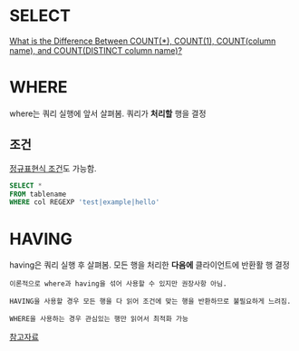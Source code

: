 # SELECT

[What is the Difference Between COUNT(\*), COUNT(1), COUNT(column name), and COUNT(DISTINCT column name)?](https://learnsql.com/blog/difference-between-count-distinct/)

# WHERE

where는 쿼리 실행에 앞서 살펴봄. 쿼리가 **처리할** 행을 결정

## 조건

[정규표현식 조건](https://steemit.com/mysql/@seobangnim/mysql-regexp)도 가능함.

```SQL
SELECT *
FROM tablename
WHERE col REGEXP 'test|example|hello'
```

# HAVING

having은 쿼리 실행 후 살펴봄. 모든 행을 처리한 **다음에** 클라이언트에 반환활 행 결정

    이론적으로 where과 having을 섞어 사용할 수 있지만 권장사항 아님.

    HAVING을 사용할 경우 모든 행을 다 읽어 조건에 맞는 행을 반환하므로 불필요하게 느려짐.

    WHERE을 사용하는 경우 관심있는 행만 읽어서 최적화 가능

[참고자료](https://www.geeksforgeeks.org/difference-between-where-and-having-clause-in-sql/)
